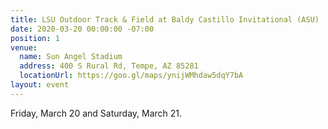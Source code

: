 ```yaml
---
title: LSU Outdoor Track & Field at Baldy Castillo Invitational (ASU)
date: 2020-03-20 00:00:00 -07:00
position: 1
venue:
  name: Sun Angel Stadium
  address: 400 S Rural Rd, Tempe, AZ 85281
  locationUrl: https://goo.gl/maps/ynijWMhdaw5dqY7bA
layout: event
---
```


Friday, March 20 and Saturday, March 21.